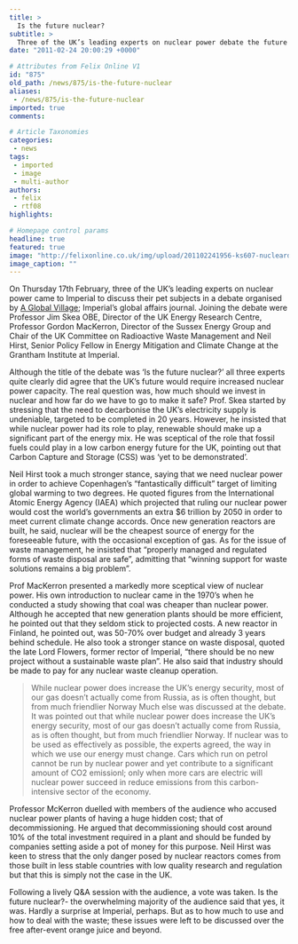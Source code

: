 ```yaml
---
title: >
  Is the future nuclear?
subtitle: >
  Three of the UK’s leading experts on nuclear power debate the future of nuclear power
date: "2011-02-24 20:00:29 +0000"

# Attributes from Felix Online V1
id: "875"
old_path: /news/875/is-the-future-nuclear
aliases:
 - /news/875/is-the-future-nuclear
imported: true
comments:

# Article Taxonomies
categories:
 - news
tags:
 - imported
 - image
 - multi-author
authors:
 - felix
 - rtf08
highlights:

# Homepage control params
headline: true
featured: true
image: "http://felixonline.co.uk/img/upload/201102241956-ks607-nucleard.jpg"
image_caption: ""
---
```


On Thursday 17th February, three of the UK’s leading experts on nuclear power came to Imperial to discuss their pet subjects in a debate organised by [A Global Village](http://aglobalvillage.org/); Imperial’s global affairs journal. Joining the debate were Professor Jim Skea OBE, Director of the UK Energy Research Centre, Professor Gordon MacKerron, Director of the Sussex Energy Group and Chair of the UK Committee on Radioactive Waste Management and Neil Hirst, Senior Policy Fellow in Energy Mitigation and Climate Change at the Grantham Institute at Imperial.

Although the title of the debate was ‘Is the future nuclear?’ all three experts quite clearly did agree that the UK’s future would require increased nuclear power capacity. The real question was, how much should we invest in nuclear and how far do we have to go to make it safe? Prof. Skea started by stressing that the need to decarbonise the UK’s electricity supply is undeniable, targeted to be completed in 20 years. However, he insisted that while nuclear power had its role to play, renewable should make up a significant part of the energy mix. He was sceptical of the role that fossil fuels could play in a low carbon energy future for the UK, pointing out that Carbon Capture and Storage (CSS) was ‘yet to be demonstrated’.

Neil Hirst took a much stronger stance, saying that we need nuclear power in order to achieve Copenhagen’s “fantastically difficult” target of limiting global warming to two degrees. He quoted figures from the International Atomic Energy Agency (IAEA) which projected that ruling our nuclear power would cost the world’s governments an extra $6 trillion by 2050 in order to meet current climate change accords. Once new generation reactors are built, he said, nuclear will be the cheapest source of energy for the foreseeable future, with the occasional exception of gas. As for the issue of waste management, he insisted that “properly managed and regulated forms of waste disposal are safe”, admitting that “winning support for waste solutions remains a big problem”.

Prof MacKerron presented a markedly more sceptical view of nuclear power. His own introduction to nuclear came in the 1970’s when he conducted a study showing that coal was cheaper than nuclear power. Although he accepted that new generation plants should be more efficient, he pointed out that they seldom stick to projected costs. A new reactor in Finland, he pointed out, was 50-70% over budget and already 3 years behind schedule. He also took a stronger stance on waste disposal, quoted the late Lord Flowers, former rector of Imperial, “there should be no new project without a sustainable waste plan”. He also said that industry should be made to pay for any nuclear waste cleanup operation.
> While nuclear power does increase the UK’s energy security, most of our gas doesn’t actually come from Russia, as is often thought, but from much friendlier Norway
Much else was discussed at the debate. It was pointed out that while nuclear power does increase the UK’s energy security, most of our gas doesn’t actually come from Russia, as is often thought, but from much friendlier Norway. If nuclear was to be used as effectively as possible, the experts agreed, the way in which we use our energy must change. Cars which run on petrol cannot be run by nuclear power and yet contribute to a significant amount of CO2 emissionl; only when more cars are electric will nuclear power succeed in reduce emissions from this carbon-intensive sector of the economy.

Professor McKerron duelled with members of the audience who accused nuclear power plants of having a huge hidden cost; that of decommissioning. He argued that decommissioning should cost around 10% of the total investment required in a plant and should be funded by companies setting aside a pot of money for this purpose. Neil Hirst was keen to stress that the only danger posed by nuclear reactors comes from those built in less stable countries with low quality research and regulation but that this is simply not the case in the UK.

Following a lively Q&A session with the audience, a vote was taken. Is the future nuclear?- the overwhelming majority of the audience said that yes, it was. Hardly a surprise at Imperial, perhaps. But as to how much to use and how to deal with the waste; these issues were left to be discussed over the free after-event orange juice and beyond.
